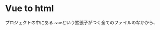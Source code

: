 # Vue to html
プロジェクトの中にある`.vue`という拡張子がつく全てのファイルのなかから、<template>タグで囲われている中身のみを取り出して、同様のファイル名にした.htmlファイルに書き出します。

```
find . -type f -name "*.vue" -exec sh -c 'sed -n "/<template>/,/<\/template>/p" "{}" > "html/$(basename "{}" .vue).html"' \;
```

## なににつかうの？
Webサイトのコンテンツを翻訳業者様に入稿するときなどに役に立ちます。
